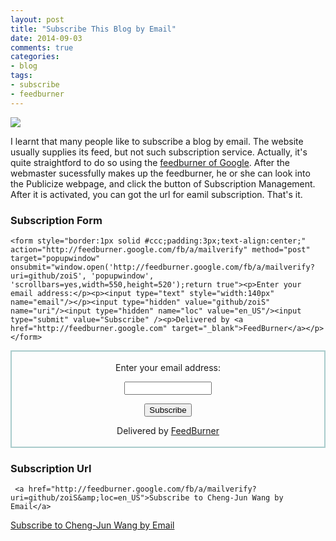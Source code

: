 ```yaml
---
layout: post
title: "Subscribe This Blog by Email"
date: 2014-09-03
comments: true
categories: 
- blog
tags:
- subscribe
- feedburner
---
```




![](http://mediaserver.pulse2.com/uploads/2007/05/google_feedburner_logos.png)

I learnt that many people like to subscribe a blog by email. The website usually supplies its feed, but not such subscription service. Actually, it's quite straightford to do so using the [feedburner of Google](http://feedburner.google.com/). After the webmaster sucessfully makes up the feedburner, he or she can look into the Publicize webpage, and click the button of Subscription Management. After it is activated, you can got the url for eamil subscription. That's it. 

### Subscription Form
 
    <form style="border:1px solid #ccc;padding:3px;text-align:center;" action="http://feedburner.google.com/fb/a/mailverify" method="post" target="popupwindow" onsubmit="window.open('http://feedburner.google.com/fb/a/mailverify?uri=github/zoiS', 'popupwindow', 'scrollbars=yes,width=550,height=520');return true"><p>Enter your email address:</p><p><input type="text" style="width:140px" name="email"/></p><input type="hidden" value="github/zoiS" name="uri"/><input type="hidden" name="loc" value="en_US"/><input type="submit" value="Subscribe" /><p>Delivered by <a href="http://feedburner.google.com" target="_blank">FeedBurner</a></p></form>
    
<form style="border:2px solid #acc;padding:3px;text-align:center;" action="http://feedburner.google.com/fb/a/mailverify" method="post" target="popupwindow" onsubmit="window.open('http://feedburner.google.com/fb/a/mailverify?uri=github/zoiS', 'popupwindow', 'scrollbars=yes,width=550,height=520');return true"><p>Enter your email address:</p><p><input type="text" style="width:140px" name="email"/></p><input type="hidden" value="github/zoiS" name="uri"/><input type="hidden" name="loc" value="en_US"/><input type="submit" value="Subscribe" /><p>Delivered by <a href="http://feedburner.google.com" target="_blank">FeedBurner</a></p></form>

### Subscription Url
     <a href="http://feedburner.google.com/fb/a/mailverify?uri=github/zoiS&amp;loc=en_US">Subscribe to Cheng-Jun Wang by Email</a>
     
<a href="http://feedburner.google.com/fb/a/mailverify?uri=github/zoiS&amp;loc=en_US">Subscribe to Cheng-Jun Wang by Email</a>
